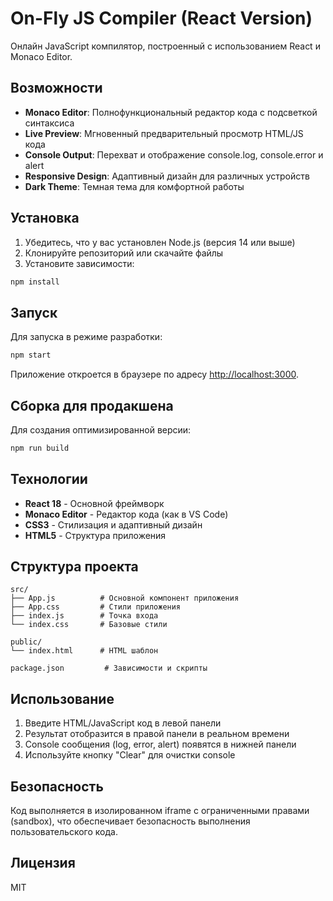 # On-Fly JS Compiler (React Version)

Онлайн JavaScript компилятор, построенный с использованием React и Monaco Editor.

## Возможности

- **Monaco Editor**: Полнофункциональный редактор кода с подсветкой синтаксиса
- **Live Preview**: Мгновенный предварительный просмотр HTML/JS кода
- **Console Output**: Перехват и отображение console.log, console.error и alert
- **Responsive Design**: Адаптивный дизайн для различных устройств
- **Dark Theme**: Темная тема для комфортной работы

## Установка

1. Убедитесь, что у вас установлен Node.js (версия 14 или выше)
2. Клонируйте репозиторий или скачайте файлы
3. Установите зависимости:

```bash
npm install
```

## Запуск

Для запуска в режиме разработки:

```bash
npm start
```

Приложение откроется в браузере по адресу [http://localhost:3000](http://localhost:3000).

## Сборка для продакшена

Для создания оптимизированной версии:

```bash
npm run build
```

## Технологии

- **React 18** - Основной фреймворк
- **Monaco Editor** - Редактор кода (как в VS Code)
- **CSS3** - Стилизация и адаптивный дизайн
- **HTML5** - Структура приложения

## Структура проекта

```
src/
├── App.js          # Основной компонент приложения
├── App.css         # Стили приложения
├── index.js        # Точка входа
└── index.css       # Базовые стили

public/
└── index.html      # HTML шаблон

package.json         # Зависимости и скрипты
```

## Использование

1. Введите HTML/JavaScript код в левой панели
2. Результат отобразится в правой панели в реальном времени
3. Console сообщения (log, error, alert) появятся в нижней панели
4. Используйте кнопку "Clear" для очистки console

## Безопасность

Код выполняется в изолированном iframe с ограниченными правами (sandbox), что обеспечивает безопасность выполнения пользовательского кода.

## Лицензия

MIT


